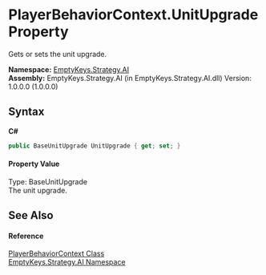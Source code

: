 # PlayerBehaviorContext.UnitUpgrade Property 
 

Gets or sets the unit upgrade.

**Namespace:**&nbsp;<a href="N_EmptyKeys_Strategy_AI">EmptyKeys.Strategy.AI</a><br />**Assembly:**&nbsp;EmptyKeys.Strategy.AI (in EmptyKeys.Strategy.AI.dll) Version: 1.0.0.0 (1.0.0.0)

## Syntax

**C#**<br />
``` C#
public BaseUnitUpgrade UnitUpgrade { get; set; }
```


#### Property Value
Type: BaseUnitUpgrade<br />The unit upgrade.

## See Also


#### Reference
<a href="T_EmptyKeys_Strategy_AI_PlayerBehaviorContext">PlayerBehaviorContext Class</a><br /><a href="N_EmptyKeys_Strategy_AI">EmptyKeys.Strategy.AI Namespace</a><br />